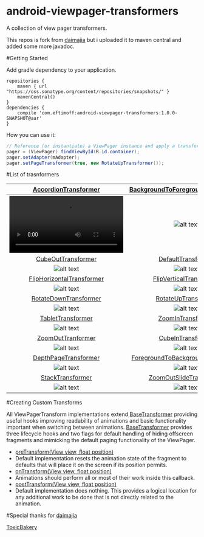 android-viewpager-transformers
==============================

A collection of view pager transformers.

This repos is fork from [daimajia](https://github.com/daimajia/ViewPagerTransforms) but i uploaded it to maven central and added some more javadoc.

#Getting Started

Add gradle dependency to your application.
```
repositories {
    maven { url "https://oss.sonatype.org/content/repositories/snapshots/" }
    mavenCentral()
}
dependencies {
    compile 'com.eftimoff:android-viewpager-transformers:1.0.0-SNAPSHOT@aar'
}
```

How you can use it:

```java
// Reference (or instantiate) a ViewPager instance and apply a transformer
pager = (ViewPager) findViewById(R.id.container);
pager.setAdapter(mAdapter);
pager.setPageTransformer(true, new RotateUpTransformer());
```

#List of trasnformers

| [AccordionTransformer](https://github.com/geftimov/android-viewpager-transformers/blob/master/library/src/main/java/com/eftimoff/viewpager/tranformators/AccordionTransformer.java)       | [BackgroundToForegroundTransformer](https://github.com/geftimov/android-viewpager-transformers/blob/master/library/src/main/java/com/eftimoff/viewpager/tranformators/BackgroundToForegroundTransformer.java)         | 
| :-------------------------------: | :-------------------------------:|
| ![alt text](https://github.com/geftimov/android-viewpager-transformers/blob/master/art/accordion.mp4) | ![alt text](https://github.com/geftimov/android-viewpager-transformers/blob/master/art/backtoforeground.png)  |
| [CubeOutTransformer](https://github.com/geftimov/android-viewpager-transformers/blob/master/library/src/main/java/com/eftimoff/viewpager/tranformators/CubeOutTransformer.java) | [DefaultTransformer](https://github.com/geftimov/android-viewpager-transformers/blob/master/library/src/main/java/com/eftimoff/viewpager/tranformators/DefaultTransformer.java)  |
| ![alt text](https://github.com/geftimov/android-viewpager-transformers/blob/master/art/cubeout.png) | ![alt text](https://github.com/geftimov/android-viewpager-transformers/blob/master/art/default.png) | 
| [FlipHorizontalTransformer](https://github.com/geftimov/android-viewpager-transformers/blob/master/library/src/main/java/com/eftimoff/viewpager/tranformators/FlipHorizontalTransformer.java) | [FlipVerticalTransformer](https://github.com/geftimov/android-viewpager-transformers/blob/master/library/src/main/java/com/eftimoff/viewpager/tranformators/FlipVerticalTransformer.java) | 
| ![alt text](https://github.com/geftimov/android-viewpager-transformers/blob/master/art/fliphorizontal.png) | ![alt text](https://github.com/geftimov/android-viewpager-transformers/blob/master/art/flipvertical.png) | 
| [RotateDownTransformer](https://github.com/geftimov/android-viewpager-transformers/blob/master/library/src/main/java/com/eftimoff/viewpager/tranformators/RotateDownTransformer.java) | [RotateUpTransformer](https://github.com/geftimov/android-viewpager-transformers/blob/master/library/src/main/java/com/eftimoff/viewpager/tranformators/RotateUpTransformer.java) | 
| ![alt text](https://github.com/geftimov/android-viewpager-transformers/blob/master/art/rotatedown.png) | ![alt text](https://github.com/geftimov/android-viewpager-transformers/blob/master/art/rotateup.png) | 
| [TabletTransformer](https://github.com/geftimov/android-viewpager-transformers/blob/master/library/src/main/java/com/eftimoff/viewpager/tranformators/TabletTransformer.java) | [ZoomInTransformer](https://github.com/geftimov/android-viewpager-transformers/blob/master/library/src/main/java/com/eftimoff/viewpager/tranformators/ZoomInTransformer.java) | 
| ![alt text](https://github.com/geftimov/android-viewpager-transformers/blob/master/art/tablet.png) | ![alt text](https://github.com/geftimov/android-viewpager-transformers/blob/master/art/zoomin.png) | 
| [ZoomOutTranformer](https://github.com/geftimov/android-viewpager-transformers/blob/master/library/src/main/java/com/eftimoff/viewpager/tranformators/ZoomOutTranformer.java)     |  [CubeInTransformer](https://github.com/geftimov/android-viewpager-transformers/blob/master/library/src/main/java/com/eftimoff/viewpager/tranformators/CubeInTransformer.java)   |
| ![alt text](https://github.com/geftimov/android-viewpager-transformers/blob/master/art/zoomoutslide.png) |  ![alt text](https://github.com/geftimov/android-viewpager-transformers/blob/master/art/cubein.png) |
| [DepthPageTransformer](https://github.com/geftimov/android-viewpager-transformers/blob/master/library/src/main/java/com/eftimoff/viewpager/tranformators/DepthPageTransformer.java)    |  [ForegroundToBackgroundTransformer](https://github.com/geftimov/android-viewpager-transformers/blob/master/library/src/main/java/com/eftimoff/viewpager/tranformators/ForegroundToBackgroundTransformer.java) |
| ![alt text](https://github.com/geftimov/android-viewpager-transformers/blob/master/art/depth.png) |  ![alt text](https://github.com/geftimov/android-viewpager-transformers/blob/master/art/foregroundtoback.png) |
| [StackTransformer](https://github.com/geftimov/android-viewpager-transformers/blob/master/library/src/main/java/com/eftimoff/viewpager/tranformators/StackTransformer.java) | [ZoomOutSlideTransformer](https://github.com/geftimov/android-viewpager-transformers/blob/master/library/src/main/java/com/eftimoff/viewpager/tranformators/ZoomOutSlideTransformer.java) |
| ![alt text](https://github.com/geftimov/android-viewpager-transformers/blob/master/art/stack.png) |  ![alt text](https://github.com/geftimov/android-viewpager-transformers/blob/master/art/zoomout.png) |



#Creating Custom Transforms

All ViewPagerTransform implementations extend [BaseTransformer](https://github.com/geftimov/android-viewpager-transformers/blob/master/library/src/main/java/com/eftimoff/viewpager/tranformators/BaseTransformer.java) providing useful hooks improving readability of animations and basic functionality important when switching between animations. [BaseTransformer](https://github.com/geftimov/android-viewpager-transformers/blob/master/library/src/main/java/com/eftimoff/viewpager/tranformators/BaseTransformer.java) provides three lifecycle hooks and two flags for default handling of hiding offscreen fragments and mimicking the default paging functionality of the ViewPager.

* [preTransform(View view, float position)](https://github.com/geftimov/android-viewpager-transformers/blob/master/library/src/main/java/com/eftimoff/viewpager/tranformators/BaseTransformer.java#L42)
 * Default implementation resets the animation state of the fragment to defaults that will place it on the screen if its position permits.
* [onTransform(View view, float position)](https://github.com/geftimov/android-viewpager-transformers/blob/master/library/src/main/java/com/eftimoff/viewpager/tranformators/BaseTransformer.java#L14)
 * Animations should perform all or most of their work inside this callback.
* [postTransform(View view, float position)](https://github.com/geftimov/android-viewpager-transformers/blob/master/library/src/main/java/com/eftimoff/viewpager/tranformators/BaseTransformer.java#L75)
 * Default implementation does nothing. This provides a logical location for any additional work to be done that is not directly related to the animation.

#Special thanks for
[daimajia](https://github.com/daimajia)

[ToxicBakery](https://github.com/ToxicBakery)
